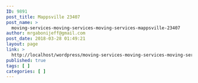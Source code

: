 ```yaml
---
ID: 9891
post_title: Mappsville 23407
post_name: >
  moving-services-moving-services-moving-services-mappsville-23407
author: mrgabonijeff@gmail.com
post_date: 2018-03-28 01:49:21
layout: page
link: >
  http://localhost/wordpress/moving-services-moving-services-moving-services-mappsville-23407/
published: true
tags: [ ]
categories: [ ]
---
```

